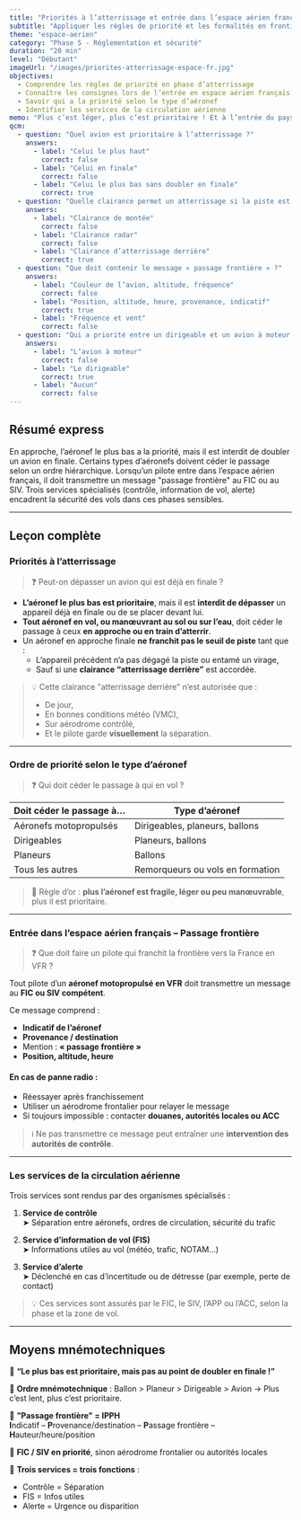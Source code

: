```yaml
---
title: "Priorités à l’atterrissage et entrée dans l’espace aérien français"
subtitle: "Appliquer les règles de priorité et les formalités en frontière"
theme: "espace-aerien"
category: "Phase 5 - Réglementation et sécurité"
duration: "20 min"
level: "Débutant"
imageUrl: "/images/priorites-atterrissage-espace-fr.jpg"
objectives:
  - Comprendre les règles de priorité en phase d’atterrissage
  - Connaître les consignes lors de l’entrée en espace aérien français
  - Savoir qui a la priorité selon le type d’aéronef
  - Identifier les services de la circulation aérienne
memo: "Plus c’est léger, plus c’est prioritaire ! Et à l’entrée du pays, pense à ton message 'passage frontière'."
qcm:
  - question: "Quel avion est prioritaire à l’atterrissage ?"
    answers:
      - label: "Celui le plus haut"
        correct: false
      - label: "Celui en finale"
        correct: false
      - label: "Celui le plus bas sans doubler en finale"
        correct: true
  - question: "Quelle clairance permet un atterrissage si la piste est encore occupée ?"
    answers:
      - label: "Clairance de montée"
        correct: false
      - label: "Clairance radar"
        correct: false
      - label: "Clairance d’atterrissage derrière"
        correct: true
  - question: "Que doit contenir le message « passage frontière » ?"
    answers:
      - label: "Couleur de l’avion, altitude, fréquence"
        correct: false
      - label: "Position, altitude, heure, provenance, indicatif"
        correct: true
      - label: "Fréquence et vent"
        correct: false
  - question: "Qui a priorité entre un dirigeable et un avion à moteur ?"
    answers:
      - label: "L’avion à moteur"
        correct: false
      - label: "Le dirigeable"
        correct: true
      - label: "Aucun"
        correct: false
---
```


## Résumé express

En approche, l’aéronef le plus bas a la priorité, mais il est interdit de doubler un avion en finale. Certains types d’aéronefs doivent céder le passage selon un ordre hiérarchique. Lorsqu’un pilote entre dans l’espace aérien français, il doit transmettre un message "passage frontière" au FIC ou au SIV. Trois services spécialisés (contrôle, information de vol, alerte) encadrent la sécurité des vols dans ces phases sensibles.

---

## Leçon complète

### Priorités à l’atterrissage

> ❓ Peut-on dépasser un avion qui est déjà en finale ?

- **L’aéronef le plus bas est prioritaire**, mais il est **interdit de dépasser** un appareil déjà en finale ou de se placer devant lui.
- **Tout aéronef en vol, ou manœuvrant au sol ou sur l’eau**, doit céder le passage à ceux **en approche ou en train d’atterrir**.
- Un aéronef en approche finale **ne franchit pas le seuil de piste** tant que :
  - L’appareil précédent n’a pas dégagé la piste ou entamé un virage,
  - Sauf si une **clairance “atterrissage derrière”** est accordée.

> 💡 Cette clairance "atterrissage derrière" n’est autorisée que :
>
> - De jour,
> - En bonnes conditions météo (VMC),
> - Sur aérodrome contrôlé,
> - Et le pilote garde **visuellement** la séparation.

---

### Ordre de priorité selon le type d’aéronef

> ❓ Qui doit céder le passage à qui en vol ?

| Doit céder le passage à… | Type d’aéronef                   |
| ------------------------ | -------------------------------- |
| Aéronefs motopropulsés   | Dirigeables, planeurs, ballons   |
| Dirigeables              | Planeurs, ballons                |
| Planeurs                 | Ballons                          |
| Tous les autres          | Remorqueurs ou vols en formation |

> 🧠 Règle d’or : **plus l’aéronef est fragile, léger ou peu manœuvrable**, plus il est prioritaire.

---

### Entrée dans l’espace aérien français – Passage frontière

> ❓ Que doit faire un pilote qui franchit la frontière vers la France en VFR ?

Tout pilote d’un **aéronef motopropulsé en VFR** doit transmettre un message au **FIC ou SIV compétent**.

Ce message comprend :

- **Indicatif de l’aéronef**
- **Provenance / destination**
- Mention : **« passage frontière »**
- **Position, altitude, heure**

#### En cas de panne radio :

- Réessayer après franchissement
- Utiliser un aérodrome frontalier pour relayer le message
- Si toujours impossible : contacter **douanes, autorités locales ou ACC**

> ℹ️ Ne pas transmettre ce message peut entraîner une **intervention des autorités de contrôle**.

---

### Les services de la circulation aérienne

Trois services sont rendus par des organismes spécialisés :

1. **Service de contrôle**  
   ➤ Séparation entre aéronefs, ordres de circulation, sécurité du trafic

2. **Service d’information de vol (FIS)**  
   ➤ Informations utiles au vol (météo, trafic, NOTAM…)

3. **Service d’alerte**  
   ➤ Déclenché en cas d’incertitude ou de détresse (par exemple, perte de contact)

> 💡 Ces services sont assurés par le FIC, le SIV, l’APP ou l’ACC, selon la phase et la zone de vol.

---

## Moyens mnémotechniques

🧠 **“Le plus bas est prioritaire, mais pas au point de doubler en finale !”**

🧠 **Ordre mnémotechnique** : Ballon > Planeur > Dirigeable > Avion → Plus c’est lent, plus c’est prioritaire.

🧠 **"Passage frontière" = IPPH**  
**I**ndicatif – **P**rovenance/destination – **P**assage frontière – **H**auteur/heure/position

🧠 **FIC / SIV en priorité**, sinon aérodrome frontalier ou autorités locales

🧠 **Trois services = trois fonctions** :

- Contrôle = Séparation
- FIS = Infos utiles
- Alerte = Urgence ou disparition
